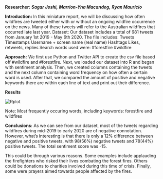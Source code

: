****Researcher:****
***Sagar Joshi,***
***Marrion-Yna Macandog,***
***Ryan Mauricio***

**Introduction:**
In this miniature report, we will be discussing how often wildfires are tweeted either with or without an ongoing wildfire occurrence on the news. Many of these tweets will refer to the Australian wildfires that occurred late last year. 
Dataset:
Our dataset includes a total of 681 tweets from January 1st 2019 - May 6th 2020. The file includes:
Tweets
Timestamps
Username + screen name (real name)
Hashtags
Likes, retweets, replies
Search words used were:
#forestfire 
 #wildfire

**Approach:**
We first use Python and Twitter API to create the csv file based off #wildfire and #forestfire. Next, we loaded our dataset into R and began with sentiment analysis. Then, we created columns containing the tweets and the next column containing word frequency on how often a certain word is used. After that, we compared the amount of positive and negative keywords there are within each line of text and print out their difference.


**Results**

![Rplot](https://user-images.githubusercontent.com/55200206/82846704-063ef780-9e9f-11ea-814b-4eaeb39ee4c8.png)

Note: Most frequently occuring words, including keywords: forestfire and wildfires

**Conclusions:**
As we can see from our dataset, most of the tweets regarding wildfires during mid-2019 to early 2020 are of negative connotation. However, what’s interesting is that there is only a 12% difference between negative and positive tweets, with 98(56%) negative tweets and 78(44%) positive tweets. The total sentiment score was -15.

This could be through various reasons. Some examples include applauding the firefighters who risked their lives combating the forest fires. Others could be donations to charities involved during this time of crisis. Finally, some were prayers aimed towards people affected by the fires.

